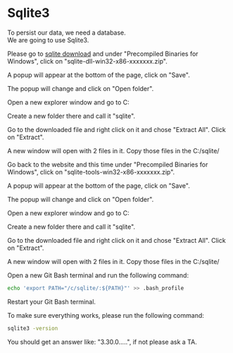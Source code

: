 # Sqlite3

To persist our data, we need a database.  
We are going to use Sqlite3.  

Please go to [sqlite download](https://www.sqlite.org/download.html) and under "Precompiled Binaries for Windows", click on "sqlite-dll-win32-x86-xxxxxxx.zip".  

A popup will appear at the bottom of the page, click on "Save".  

The popup will change and click on "Open folder".  

Open a new explorer window and go to C:  

Create a new folder there and call it "sqlite".  

Go to the downloaded file and right click on it and chose "Extract All". Click on "Extract".  

A new window will open with 2 files in it. Copy those files in the C:/sqlite/  

Go back to the website and this time under "Precompiled Binaries for Windows", click on "sqlite-tools-win32-x86-xxxxxxx.zip".  

A popup will appear at the bottom of the page, click on "Save".

The popup will change and click on "Open folder".

Open a new explorer window and go to C:

Create a new folder there and call it "sqlite".

Go to the downloaded file and right click on it and chose "Extract All". Click on "Extract".

A new window will open with 2 files in it. Copy those files in the C:/sqlite/  

Open a new Git Bash terminal and run the following command:  

```bash
echo 'export PATH="/c/sqlite/:${PATH}"' >> .bash_profile  
```

Restart your Git Bash terminal.  

To make sure everything works, please run the following command:  

```bash
sqlite3 -version
```

You should get an answer like: "3.30.0.....", if not please ask a TA.  

